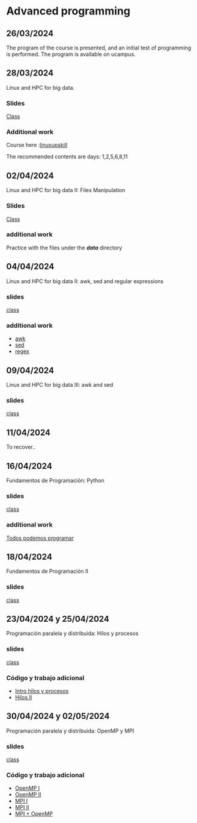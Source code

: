 # Advanced programming

## 26/03/2024

The program of the course is presented, and an initial test of programming is performed.
The program is available on ucampus.

## 28/03/2024

Linux and HPC for big data.

### Slides

[Class](https://github.com/adigenova/DCBI1302/blob/main/class/AP_W1C2.pdf)

### Additional work
Course here :[linuxupskill](https://linuxupskillchallenge.org/)

The recommended contents are days: 1,2,5,6,8,11

## 02/04/2024

Linux and HPC for big data II:  Files Manipulation

### Slides

[Class](https://github.com/adigenova/DCBI1302/blob/main/class/AP_W2C1.pdf)

### additional work
Practice with the files under the ***data*** directory

## 04/04/2024

Linux and HPC for big data II:  awk, sed and regular expressions

### slides

[class](https://github.com/adigenova/DCBI1302/blob/main/class/AP_W2C2.pdf)

### additional work

- [awk](https://learnbyexample.github.io/learn_gnuawk/)
- [sed](https://learnbyexample.github.io/learn_gnused/cover.html)
- [regex](https://regexr.com/)


## 09/04/2024

Linux and HPC for big data III:  awk and sed

### slides

[class](https://github.com/adigenova/DCBI1302/blob/main/class/AP_W3C1.pdf)



## 11/04/2024
To recover..


## 16/04/2024

Fundamentos de Programación: Python

### slides

[class](https://github.com/adigenova/DCBI1302/blob/main/class/AP_W3C2.pdf)


### additional work

[Todos podemos programar](https://github.com/adigenova/tpp)

## 18/04/2024
Fundamentos de Programación II

### slides

[class](https://github.com/adigenova/DCBI1302/blob/main/class/AP_W4C1.pdf)


## 23/04/2024 y 25/04/2024
Programación paralela y distribuida: Hilos y procesos

### slides
[class](https://github.com/adigenova/DCBI1302/blob/main/class/AP_W5C1.pdf)

### Código y trabajo adicional
- [Intro hilos y procesos](https://github.com/adigenova/DCBI1302/blob/main/code/Threads_C.ipynb)
- [Hilos II](https://github.com/adigenova/DCBI1302/blob/main/code/Pthreads_CV.ipynb)


## 30/04/2024 y 02/05/2024

Programación paralela y distribuida: OpenMP y MPI

### slides
[class](https://github.com/adigenova/DCBI1302/blob/main/class/AP_W6C1.pdf)

### Código y trabajo adicional
- [OpenMP I](https://github.com/adigenova/DCBI1302/blob/main/code/OpenMP.ipynb)
- [OpenMP II](https://github.com/adigenova/DCBI1302/blob/main/code/OMP2.ipynb)
- [MPI I](https://github.com/adigenova/DCBI1302/blob/main/code/MPI_I.ipynb)
- [MPI II](https://github.com/adigenova/DCBI1302/blob/main/code/MPI_II.ipynb)
- [MPI + OpenMP](https://github.com/adigenova/DCBI1302/blob/main/code/MPI_OPenMP.ipynb)


